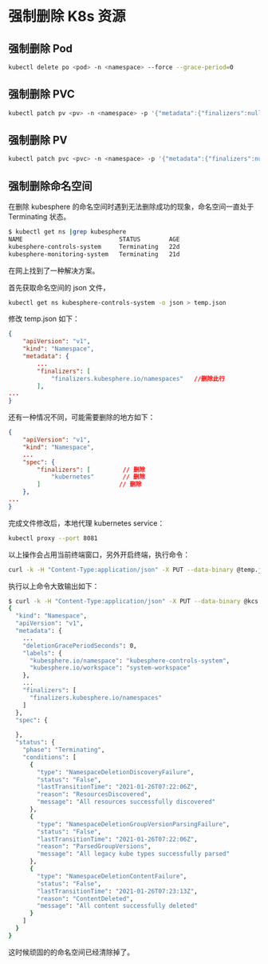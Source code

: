# 强制删除 K8s 资源

## 强制删除 Pod

```bash
kubectl delete po <pod> -n <namespace> --force --grace-period=0
```

## 强制删除 PVC

```bash
kubectl patch pv <pv> -n <namespace> -p '{"metadata":{"finalizers":null}}'
```

## 强制删除 PV

```bash
kubectl patch pvc <pvc> -n <namespace> -p '{"metadata":{"finalizers":null}}'
```

## 强制删除命名空间

在删除 kubesphere 的命名空间时遇到无法删除成功的现象，命名空间一直处于 Terminating 状态。

```bash
$ kubectl get ns |grep kubesphere
NAME                           STATUS        AGE
kubesphere-controls-system     Terminating   22d
kubesphere-monitoring-system   Terminating   21d
```

在网上找到了一种解决方案。

首先获取命名空间的 json 文件，

```bash
kubectl get ns kubesphere-controls-system -o json > temp.json
```

修改 temp.json 如下：

```json
{
    "apiVersion": "v1",
    "kind": "Namespace",
    "metadata": {
        ...
        "finalizers": [
            "finalizers.kubesphere.io/namespaces"	//删除此行
        ],
...
}
```

还有一种情况不同，可能需要删除的地方如下：

```json
{
    "apiVersion": "v1",
    "kind": "Namespace",
	...
    "spec": {
        "finalizers": [			// 删除
            "kubernetes"		// 删除
        ]					   // 删除
    },
...
}
```

完成文件修改后，本地代理 kubernetes service：

```bash
kubectl proxy --port 8081
```

以上操作会占用当前终端窗口，另外开启终端，执行命令：

```bash
curl -k -H "Content-Type:application/json" -X PUT --data-binary @temp.json http://127.0.0.1:8081/api/v1/namespaces/kubesphere-controls-system/finalize
```

执行以上命令大致输出如下：

```bash
$ curl -k -H "Content-Type:application/json" -X PUT --data-binary @kcs.json http://127.0.0.1:8081/api/v1/namespaces/kubesphere-controls-system/finalize
{
  "kind": "Namespace",
  "apiVersion": "v1",
  "metadata": {
	...
    "deletionGracePeriodSeconds": 0,
    "labels": {
      "kubesphere.io/namespace": "kubesphere-controls-system",
      "kubesphere.io/workspace": "system-workspace"
    },
	...
    "finalizers": [
      "finalizers.kubesphere.io/namespaces"
    ]
  },
  "spec": {
    
  },
  "status": {
    "phase": "Terminating",
    "conditions": [
      {
        "type": "NamespaceDeletionDiscoveryFailure",
        "status": "False",
        "lastTransitionTime": "2021-01-26T07:22:06Z",
        "reason": "ResourcesDiscovered",
        "message": "All resources successfully discovered"
      },
      {
        "type": "NamespaceDeletionGroupVersionParsingFailure",
        "status": "False",
        "lastTransitionTime": "2021-01-26T07:22:06Z",
        "reason": "ParsedGroupVersions",
        "message": "All legacy kube types successfully parsed"
      },
      {
        "type": "NamespaceDeletionContentFailure",
        "status": "False",
        "lastTransitionTime": "2021-01-26T07:23:13Z",
        "reason": "ContentDeleted",
        "message": "All content successfully deleted"
      }
    ]
  }
}
```

这时候顽固的的命名空间已经清除掉了。
